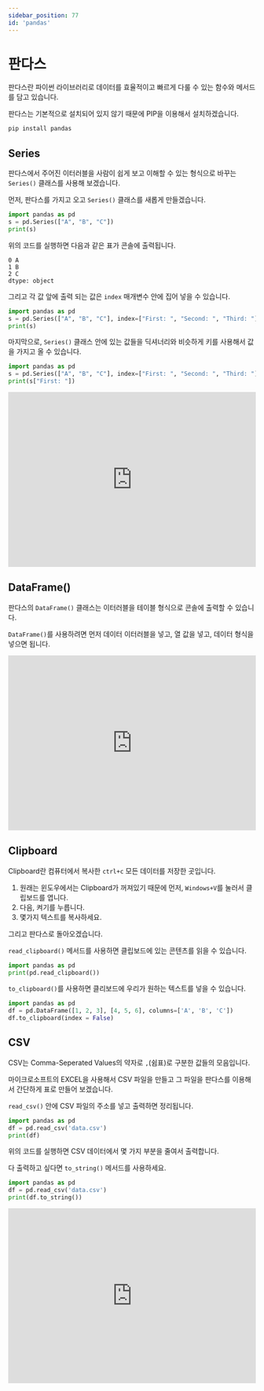 ```yaml
---
sidebar_position: 77
id: 'pandas'
---
```


# 판다스

판다스란 파이썬 라이브러리로 데이터를 효율적이고 빠르게 다룰 수 있는 함수와 메서드를 담고 있습니다.

판다스는 기본적으로 설치되어 있지 않기 때문에 PIP을 이용해서 설치하겠습니다.

```bash
pip install pandas
```

## Series

판다스에서 주어진 이터러블을 사람이 쉽게 보고 이해할 수 있는 형식으로 바꾸는 `Series()` 클래스를 사용해 보겠습니다.

먼저, 판다스를 가지고 오고 `Series()` 클래스를 새롭게 만들겠습니다.

```py
import pandas as pd
s = pd.Series(["A", "B", "C"])
print(s)
```

위의 코드를 실행하면 다음과 같은 표가 콘솔에 출력됩니다.

```
0 A
1 B
2 C
dtype: object
```

그리고 각 값 앞에 출력 되는 값은 `index` 매개변수 안에 집어 넣을 수 있습니다.

```py
import pandas as pd
s = pd.Series(["A", "B", "C"], index=["First: ", "Second: ", "Third: "])
print(s)
```

마지막으로, `Series()` 클래스 안에 있는 값들을 딕셔너리와 비슷하게 키를 사용해서 값을 가지고 올 수 있습니다.

```py
import pandas as pd
s = pd.Series(["A", "B", "C"], index=["First: ", "Second: ", "Third: "])
print(s["First: "])
```

<iframe src="https://trinket.io/embed/python3/ad2ac39772" width="100%" height="356" frameborder="0" marginwidth="0" marginheight="0" allowfullscreen></iframe>

## DataFrame()

판다스의 `DataFrame()` 클래스는 이터러블을 테이블 형식으로 콘솔에 출력할 수 있습니다.

`DataFrame()`를 사용하려면 먼저 데이터 이터러블을 넣고, 열 값을 넣고, 데이터 형식을 넣으면 됩니다.

<iframe src="https://trinket.io/embed/python3/f3002f6946" width="100%" height="356" frameborder="0" marginwidth="0" marginheight="0" allowfullscreen></iframe>

## Clipboard

Clipboard란 컴퓨터에서 복사한 `ctrl+c` 모든 데이터를 저장한 곳입니다.

1. 원래는 윈도우에서는 Clipboard가 꺼져있기 때문에 먼저, `Windows+V`를 눌러서 클립보드를 엽니다.
2. 다음, 켜기를 누릅니다.
3. 몇가지 텍스트를 복사하세요.

그리고 판다스로 돌아오겠습니다.

`read_clipboard()` 메서드를 사용하면 클립보드에 있는 콘텐츠를 읽을 수 있습니다.

```py
import pandas as pd
print(pd.read_clipboard())
```

`to_clipboard()`를 사용하면 클리보드에 우리가 원하는 텍스트를 넣을 수 있습니다.

```py
import pandas as pd
df = pd.DataFrame([1, 2, 3], [4, 5, 6], columns=['A', 'B', 'C'])
df.to_clipboard(index = False)
```

## CSV
CSV는 Comma-Seperated Values의 약자로 `,`(쉼표)로 구분한 값들의 모음입니다.

마이크로소프트의 EXCEL을 사용해서 CSV 파일을 만들고 그 파일을 판다스를 이용해서 간단하게 표로 만들어 보겠습니다.

`read_csv()` 안에 CSV 파일의 주소를 넣고 출력하면 정리됩니다.

```py
import pandas as pd
df = pd.read_csv('data.csv')
print(df)
```

위의 코드를 실행하면 CSV 데이터에서 몇 가지 부분을 줄여서 출력합니다.

다 출력하고 싶다면 `to_string()` 메서드를 사용하세요.

```py
import pandas as pd
df = pd.read_csv('data.csv')
print(df.to_string())
```

<iframe src="https://trinket.io/embed/python3/9b4294ecdb" width="100%" height="356" frameborder="0" marginwidth="0" marginheight="0" allowfullscreen></iframe>
